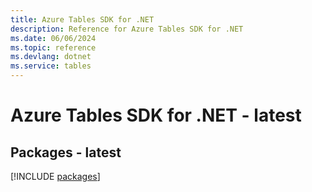 ```yaml
---
title: Azure Tables SDK for .NET
description: Reference for Azure Tables SDK for .NET
ms.date: 06/06/2024
ms.topic: reference
ms.devlang: dotnet
ms.service: tables
---
```

# Azure Tables SDK for .NET - latest
## Packages - latest
[!INCLUDE [packages](tables-index.md)]